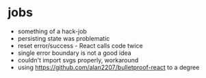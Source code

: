 # jobs

- something of a hack-job
- persisting state was problematic
- reset error/success - React calls code twice
- single error boundary is not a good idea
- couldn't import svgs properly, workaround
- using https://github.com/alan2207/bulletproof-react to a degree
